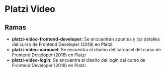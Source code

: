# Platzi Video

## Ramas

- **platzi-video-frontend-developer:** Se encuentran apuntes y los detalles del curso de Frontend Developer (2018) en Platzi
- **platzi-video-carousel:** Se encuentra el diseño del carousel del curso de Frontend Developer (2018) en Platzi
- **platzi-video-login:** Se encuentra el diseño del login del curso de Frontend Developer (2018) en Platzi